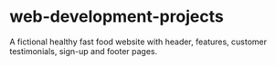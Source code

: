 # web-development-projects

A fictional healthy fast food website with header, features, customer testimonials, sign-up and footer pages.
